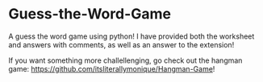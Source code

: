 # Guess-the-Word-Game
A guess the word game using python! I have provided both the worksheet and answers with comments, as well as an answer to the extension!

If you want something more challellenging, go check out the hangman game: https://github.com/itsliterallymonique/Hangman-Game!
